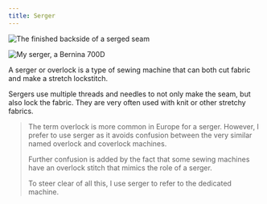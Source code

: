 ```yaml
---
title: Serger
---
```

![The finished backside of a serged seam](/img/sewing/serged-seam.jpg)

![My serger, a Bernina 700D](/img/sewing/serger.jpg)

A serger or overlock is a type of sewing machine that can both cut fabric and make a stretch lockstitch.

Sergers use multiple threads and needles to not only make the seam, but also lock the fabric. They are very often used with knit or other stretchy fabrics.

> The term overlock is more common in Europe for a serger. However, I prefer to use serger as it avoids confusion between the very similar named overlock and coverlock machines.
>
> Further confusion is added by the fact that some sewing machines have an overlock stitch that mimics the role of a serger.
>
> To steer clear of all this, I use serger to refer to the dedicated machine. 
